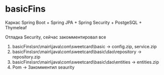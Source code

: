 # basicFins
Каркас Spring Boot + Spring JPA + Spring Security + PostgeSQL + Thymeleaf

Отладка Security, сейчас закомментировал все
1. basicFins\src\main\java\com\sweetcard\basic -> config.zip, service.zip
2. basicFins\src\main\java\com\sweetcard\basic\dao\repository -> repository.zip
3. basicFins\src\main\java\com\sweetcard\basic\dao\entities -> entities.zip
4. Pom -> Закомментил seaurity


